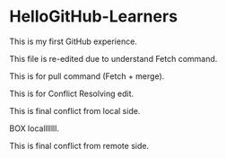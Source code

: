 # HelloGitHub-Learners

This is my first GitHub experience.

This file is re-edited due to understand Fetch command.

This is for pull command (Fetch + merge).

This is for Conflict Resolving edit.

This is final conflict from local side.

BOX localllllll.

This is final conflict from remote side.
